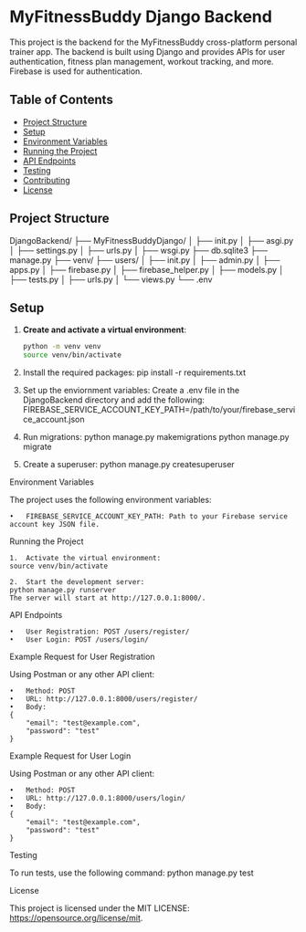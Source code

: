 # MyFitnessBuddy Django Backend

This project is the backend for the MyFitnessBuddy cross-platform personal trainer app. The backend is built using Django and provides APIs for user authentication, fitness plan management, workout tracking, and more. Firebase is used for authentication.

## Table of Contents

- [Project Structure](#project-structure)
- [Setup](#setup)
- [Environment Variables](#environment-variables)
- [Running the Project](#running-the-project)
- [API Endpoints](#api-endpoints)
- [Testing](#testing)
- [Contributing](#contributing)
- [License](#license)

## Project Structure

DjangoBackend/
├── MyFitnessBuddyDjango/
│   ├── init.py
│   ├── asgi.py
│   ├── settings.py
│   ├── urls.py
│   ├── wsgi.py
├── db.sqlite3
├── manage.py
├── venv/
├── users/
│   ├── init.py
│   ├── admin.py
│   ├── apps.py
│   ├── firebase.py
│   ├── firebase_helper.py
│   ├── models.py
│   ├── tests.py
│   ├── urls.py
│   └── views.py
└── .env

## Setup

1. **Create and activate a virtual environment**:

   ```bash
   python -m venv venv
   source venv/bin/activate

2. Install the required packages:
pip install -r requirements.txt

3. Set up the enviornment variables:
Create a .env file in the DjangoBackend directory and add the following: FIREBASE_SERVICE_ACCOUNT_KEY_PATH=/path/to/your/firebase_service_account.json

4. Run migrations:
python manage.py makemigrations
python manage.py migrate

5. Create a superuser:
python manage.py createsuperuser

Environment Variables

The project uses the following environment variables:

	•	FIREBASE_SERVICE_ACCOUNT_KEY_PATH: Path to your Firebase service account key JSON file.

Running the Project

	1.	Activate the virtual environment:
    source venv/bin/activate

    2.	Start the development server:
    python manage.py runserver
    The server will start at http://127.0.0.1:8000/.

API Endpoints

	•	User Registration: POST /users/register/
	•	User Login: POST /users/login/

Example Request for User Registration

Using Postman or any other API client:

	•	Method: POST
	•	URL: http://127.0.0.1:8000/users/register/
	•	Body:
    {
        "email": "test@example.com",
        "password": "test"
    }

Example Request for User Login

Using Postman or any other API client:

	•	Method: POST
	•	URL: http://127.0.0.1:8000/users/login/
	•	Body:
    {
        "email": "test@example.com",
        "password": "test"
    }

Testing

To run tests, use the following command:
python manage.py test

License

This project is licensed under the MIT LICENSE: https://opensource.org/license/mit.
